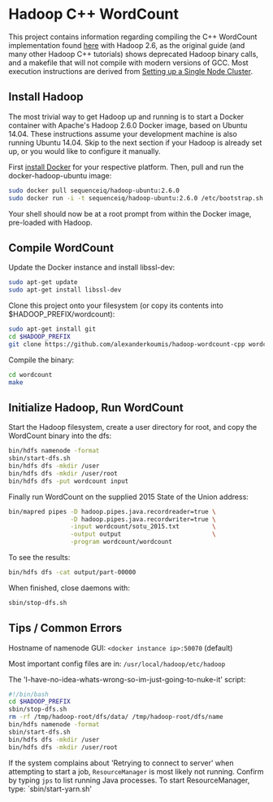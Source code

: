 # Hadoop C++ WordCount

This project contains information regarding compiling the C++ WordCount implementation found [here][wordcount_link] with Hadoop 2.6, as the original guide (and many other Hadoop C++ tutorials) shows deprecated Hadoop binary calls, and a makefile that will not compile with modern versions of GCC. Most execution instructions are derived from [Setting up a Single Node Cluster][apache_hadoop_doc].

[wordcount_link]: http://cs.smith.edu/dftwiki/index.php/Hadoop_Tutorial_2.2_--_Running_C%2B%2B_Programs_on_Hadoop
[apache_hadoop_doc]: https://hadoop.apache.org/docs/stable/hadoop-project-dist/hadoop-common/SingleCluster.html

## Install Hadoop

The most trivial way to get Hadoop up and running is to start a Docker container with Apache's Hadoop 2.6.0 Docker image, based on Ubuntu 14.04. These instructions assume your development machine is also running Ubuntu 14.04. Skip to the next section if your Hadoop is already set up, or you would like to configure it manually.

First [install Docker][docker_link] for your respective platform. Then, pull and run the docker-hadoop-ubuntu image:

```bash
sudo docker pull sequenceiq/hadoop-ubuntu:2.6.0
sudo docker run -i -t sequenceiq/hadoop-ubuntu:2.6.0 /etc/bootstrap.sh -bash
```

Your shell should now be at a root prompt from within the Docker image, pre-loaded with Hadoop.

[docker_link]: https://docs.docker.com/installation/

## Compile WordCount

Update the Docker instance and install libssl-dev:

```bash
sudo apt-get update
sudo apt-get install libssl-dev
```

Clone this project onto your filesystem (or copy its contents into $HADOOP_PREFIX/wordcount):

```bash
sudo apt-get install git
cd $HADOOP_PREFIX
git clone https://github.com/alexanderkoumis/hadoop-wordcount-cpp wordcount
```

Compile the binary:

```bash
cd wordcount
make
```

## Initialize Hadoop, Run WordCount

Start the Hadoop filesystem, create a user directory for root, and copy the WordCount binary into the dfs:

```bash
bin/hdfs namenode -format
sbin/start-dfs.sh
bin/hdfs dfs -mkdir /user
bin/hdfs dfs -mkdir /user/root
bin/hdfs dfs -put wordcount input
```

Finally run WordCount on the supplied 2015 State of the Union address:

```bash
bin/mapred pipes -D hadoop.pipes.java.recordreader=true \
                 -D hadoop.pipes.java.recordwriter=true \
                 -input wordcount/sotu_2015.txt         \
                 -output output                         \
                 -program wordcount/wordcount
```

To see the results:

```bash
bin/hdfs dfs -cat output/part-00000
```

When finished, close daemons with:

```bash
sbin/stop-dfs.sh
```

## Tips / Common Errors

Hostname of namenode GUI: `<docker instance ip>:50070` (default)
 
Most important config files are in: `/usr/local/hadoop/etc/hadoop`

The 'I-have-no-idea-whats-wrong-so-im-just-going-to-nuke-it' script:

```bash
#!/bin/bash
cd $HADOOP_PREFIX
sbin/stop-dfs.sh
rm -rf /tmp/hadoop-root/dfs/data/ /tmp/hadoop-root/dfs/name
bin/hdfs namenode -format
sbin/start-dfs.sh
bin/hdfs dfs -mkdir /user
bin/hdfs dfs -mkdir /user/root
```

If the system complains about 'Retrying to connect to server' when attempting to start a job, `ResourceManager` is most likely not running. Confirm by typing `jps` to list running Java processes. To start ResourceManager, type: `sbin/start-yarn.sh'